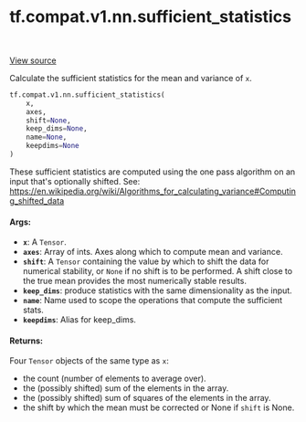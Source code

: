 <div itemscope itemtype="http://developers.google.com/ReferenceObject">
<meta itemprop="name" content="tf.compat.v1.nn.sufficient_statistics" />
<meta itemprop="path" content="Stable" />
</div>

# tf.compat.v1.nn.sufficient_statistics

<!-- Insert buttons -->

<table class="tfo-notebook-buttons tfo-api" align="left">
</table>

<a target="_blank" href="/code/stable/tensorflow/python/ops/nn_impl.py">View source</a>



<!-- Start diff -->
Calculate the sufficient statistics for the mean and variance of `x`.

``` python
tf.compat.v1.nn.sufficient_statistics(
    x,
    axes,
    shift=None,
    keep_dims=None,
    name=None,
    keepdims=None
)
```



<!-- Placeholder for "Used in" -->

These sufficient statistics are computed using the one pass algorithm on
an input that's optionally shifted. See:
https://en.wikipedia.org/wiki/Algorithms_for_calculating_variance#Computing_shifted_data

#### Args:


* <b>`x`</b>: A `Tensor`.
* <b>`axes`</b>: Array of ints. Axes along which to compute mean and variance.
* <b>`shift`</b>: A `Tensor` containing the value by which to shift the data for
  numerical stability, or `None` if no shift is to be performed. A shift
  close to the true mean provides the most numerically stable results.
* <b>`keep_dims`</b>: produce statistics with the same dimensionality as the input.
* <b>`name`</b>: Name used to scope the operations that compute the sufficient stats.
* <b>`keepdims`</b>: Alias for keep_dims.


#### Returns:

Four `Tensor` objects of the same type as `x`:

* the count (number of elements to average over).
* the (possibly shifted) sum of the elements in the array.
* the (possibly shifted) sum of squares of the elements in the array.
* the shift by which the mean must be corrected or None if `shift` is None.
